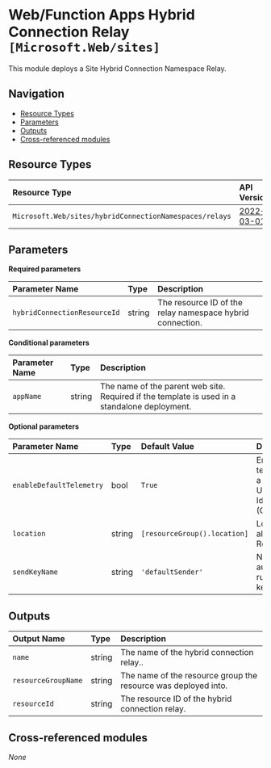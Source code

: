 # Web/Function Apps Hybrid Connection Relay `[Microsoft.Web/sites]`

This module deploys a Site Hybrid Connection Namespace Relay.

## Navigation

- [Resource Types](#Resource-Types)
- [Parameters](#Parameters)
- [Outputs](#Outputs)
- [Cross-referenced modules](#Cross-referenced-modules)

## Resource Types

| Resource Type | API Version |
| :-- | :-- |
| `Microsoft.Web/sites/hybridConnectionNamespaces/relays` | [2022-03-01](https://learn.microsoft.com/en-us/azure/templates/Microsoft.Web/2022-03-01/sites/hybridConnectionNamespaces/relays) |

## Parameters

**Required parameters**

| Parameter Name | Type | Description |
| :-- | :-- | :-- |
| `hybridConnectionResourceId` | string | The resource ID of the relay namespace hybrid connection. |

**Conditional parameters**

| Parameter Name | Type | Description |
| :-- | :-- | :-- |
| `appName` | string | The name of the parent web site. Required if the template is used in a standalone deployment. |

**Optional parameters**

| Parameter Name | Type | Default Value | Description |
| :-- | :-- | :-- | :-- |
| `enableDefaultTelemetry` | bool | `True` | Enable telemetry via a Globally Unique Identifier (GUID). |
| `location` | string | `[resourceGroup().location]` | Location for all Resources. |
| `sendKeyName` | string | `'defaultSender'` | Name of the authorization rule send key to use. |


## Outputs

| Output Name | Type | Description |
| :-- | :-- | :-- |
| `name` | string | The name of the hybrid connection relay.. |
| `resourceGroupName` | string | The name of the resource group the resource was deployed into. |
| `resourceId` | string | The resource ID of the hybrid connection relay. |

## Cross-referenced modules

_None_
